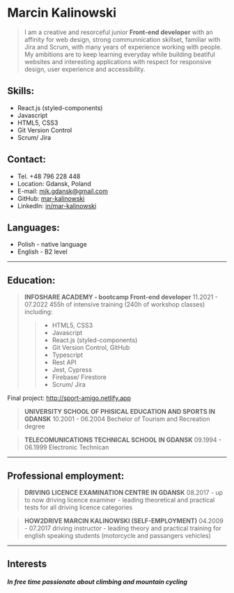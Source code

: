 # **Marcin Kalinowski**

> I am a creative and resorceful junior **Front-end
> developer** with an affinity for web design, strong
> communnication skillset, familiar with Jira and Scrum,
> with many years of experience working with people.
> My ambitions are to keep learning everyday while
> building beatiful websites and interesting applications
> with respect for responsive design, user experience
> and accessibility.

## **Skills:**

- React.js (styled-components)
- Javascript
- HTML5, CSS3
- Git Version Control
- Scrum/ Jira

## **Contact:**

- Tel. +48 796 228 448
- Location: Gdansk, Poland
- E-mail: mjk.gdansk@gmail.com
- GitHub: [mar-kalinowski](https://github.com/mar-kalinowski)
- LinkedIn: [in/mar-kalinowski](https://linkedin.com/in/mar-kalinowski)

## **Languages:**

- Polish - native language
- English - B2 level

---

## **Education:**

> **INFOSHARE ACADEMY - bootcamp Front-end developer**
> 11.2021 - 07.2022
> 455h of intensive training (240h of workshop classes) including:
>
> > - HTML5, CSS3
> > - Javascript
> > - React.js (styled-components)
> > - Git Version Control, GitHub
> > - Typescript
> > - Rest API
> > - Jest, Cypress
> > - Firebase/ Firestore
> > - Scrum/ Jira

Final project: http://sport-amigo.netlify.app

> **UNIVERSITY SCHOOL OF PHISICAL EDUCATION AND SPORTS IN GDANSK**
> 10.2001 - 06.2004
> Bechelor of Tourism and Recreation degree

> **TELECOMUNICATIONS TECHNICAL SCHOOL IN GDANSK**
> 09.1994 - 06.1999
> Electronic Technican

---

## **Professional employment:**

> **DRIVING LICENCE EXAMINATION CENTRE IN GDANSK**
> 08.2017 - up to now
> driving licence examiner - leading theoretical and practical tests for all driving licence categories

> **HOW2DRIVE MARCIN KALINOWSKI (SELF-EMPLOYMENT)**
> 04.2009 - 07.2017
> driving instructor - leading theory and practical training for english speaking students (motorcycle and passangers vehicles)

---

## **Interests**

##### In free time passionate about climbing and mountain cycling
